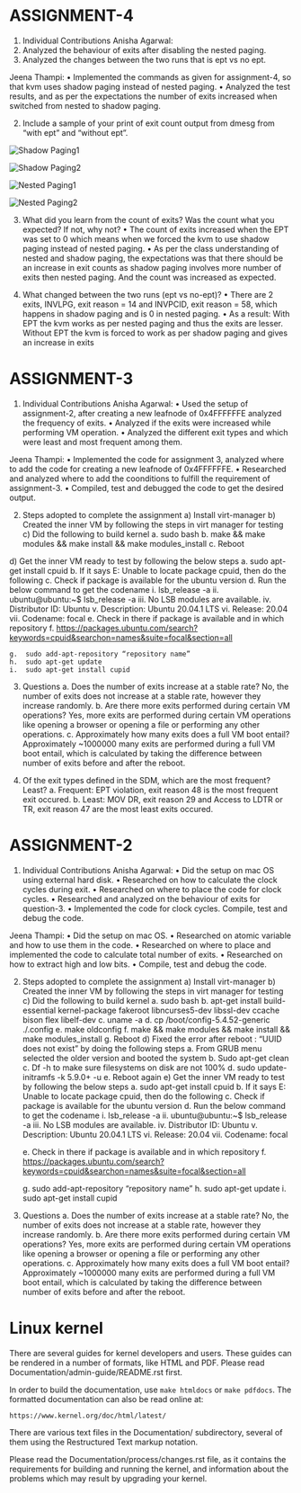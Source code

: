 #   ASSIGNMENT-4

1.	Individual Contributions
Anisha Agarwal:
1.  Analyzed the behaviour of exits after disabling the nested paging.
2.  Analyzed the changes between the two runs that is ept vs no ept.

Jeena Thampi:
•   Implemented the commands as given for assignment-4, so that kvm uses shadow paging instead of nested paging.
•   Analyzed the test results, and as per the expectations the number of exits increased when switched from nested to shadow paging.

2.  Include a sample of your print of exit count output from dmesg from “with ept” and “without ept”.

![Shadow Paging1](https://user-images.githubusercontent.com/70603792/101979271-944ab780-3c10-11eb-88b8-b7b8c0a956d6.png)

![Shadow Paging2](https://user-images.githubusercontent.com/70603792/101979275-990f6b80-3c10-11eb-8b43-f5768d0f18c3.png)

![Nested Paging1](https://user-images.githubusercontent.com/70603792/101979280-9b71c580-3c10-11eb-8eaa-733b1aac42f1.png)

![Nested Paging2](https://user-images.githubusercontent.com/70603792/101979282-9d3b8900-3c10-11eb-96be-a93b0a163bec.png)

3.  What did you learn from the count of exits? Was the count what you expected? If not, why not?
    •   The count of exits increased when the EPT was set to 0 which means when we forced the kvm to use shadow paging instead of nested paging.
    •   As per the class understanding of nested and shadow paging, the expectations was that there should be an increase in exit counts as shadow 
        paging involves more number of exits then nested paging. And the count was increased as expected.

4.  What changed between the two runs (ept vs no-ept)?
    •   There are 2 exits, INVLPG, exit reason = 14 and INVPCID, exit reason = 58, which happens in shadow paging and is 0 in nested paging.
    •   As a result: With EPT the kvm works as per nested paging and thus the exits are lesser. Without EPT the kvm is forced to work as per shadow paging and gives an 
        increase in exits



#   ASSIGNMENT-3

1.	Individual Contributions
Anisha Agarwal:
•	Used the setup of assignment-2, after creating a new leafnode of 0x4FFFFFFE analyzed the frequency of exits. 
•   Analyzed if the exits were increased while performing VM operation.
•   Analyzed the different exit types and which were least and most frequent among them.

Jeena Thampi:
•   Implemented the code for assignment 3, analyzed where to add the code for creating a new leafnode of 0x4FFFFFFE.
•   Researched and analyzed where to add the coonditions to fulfill the requirement of assignment-3.
•   Compiled, test and debugged the code to get the desired output.

2.	Steps adopted to complete the assignment
a)	Install virt-manager
b)	Created the inner VM by following the steps in virt manager for testing
c)	Did the following to build kernel
    a.	sudo bash
    b.	make && make modules && make install && make modules_install 
    c.	Reboot
    
d)	Get the inner VM ready to test by following the below steps
    a.	sudo apt-get install cpuid
    b.	If it says E: Unable to locate package cpuid, then do the following
    c.	Check if package is available for the ubuntu version
    d.	Run the below command to get the codename
        i.	lsb_release -a
        ii.	ubuntu@ubuntu:~$ lsb_release -a
        iii.	No LSB modules are available.
        iv.	Distributor ID:        Ubuntu
        v.	Description:        Ubuntu 20.04.1 LTS
        vi.	Release:        20.04
        vii.	Codename:        focal
    e.	Check in there if package is available and in which repository
    f.	https://packages.ubuntu.com/search?keywords=cpuid&searchon=names&suite=focal&section=all

    g.	sudo add-apt-repository “repository name”
    h.	sudo apt-get update
    i.	sudo apt-get install cupid
    
3.	Questions
    a.	Does the number of exits increase at a stable rate?
        No, the number of exits does not increase at a stable rate, however they increase randomly.
    b.	Are there more exits performed during certain VM operations?
        Yes, more exits are performed during certain VM operations like opening a browser or opening a file or performing any other operations. 
    c.	Approximately how many exits does a full VM boot entail?
        Approximately ~1000000 many exits are performed during a full VM boot entail, which is calculated by taking the difference between number of exits before and after the reboot.
        
4.  Of the exit types defined in the SDM, which are the most frequent? Least?
    a.  Frequent: EPT violation, exit reason 48 is the most frequent exit occured.
    b.  Least: MOV DR, exit reason 29 and Access to LDTR or TR, exit reason 47 are the most least exits occured.

#   ASSIGNMENT-2

1.	Individual Contributions
Anisha Agarwal:
•	Did the setup on mac OS using external hard disk.
•	Researched on how to calculate the clock cycles during exit.
•	Researched on where to place the code for clock cycles.
•	Researched and analyzed on the behaviour of exits for question-3.
•	Implemented the code for clock cycles. Compile, test and debug the code.

Jeena Thampi:
•	Did the setup on mac OS.
•	Researched on atomic variable and how to use them in the code.
•	Researched on where to place and implemented the code to calculate total number of exits.
•	Researched on how to extract high and low bits.
•	Compile, test and debug the code.

2.	Steps adopted to complete the assignment
a)	Install virt-manager
b)	Created the inner VM by following the steps in virt manager for testing
c)	Did the following to build kernel
    a.	sudo bash
    b.	apt-get install build-essential kernel-package fakeroot libncurses5-dev libssl-dev ccache bison flex libelf-dev
    c.	uname -a 
    d.	cp /boot/config-5.4.52-generic ./.config 
    e.	make oldconfig 
    f.	make && make modules && make install && make modules_install 
    g.	Reboot
d)	Fixed the error after reboot : “UUID does not exist” by doing the following steps
    a.	From GRUB menu selected the older version and booted the system
    b.	Sudo apt-get clean
    c.	Df -h to make sure filesystems on disk are not 100%
    d.	sudo update-initramfs -k 5.9.0+ -u
    e.	Reboot again
e)	Get the inner VM ready to test by following the below steps
    a.	sudo apt-get install cpuid
    b.	If it says E: Unable to locate package cpuid, then do the following
    c.	Check if package is available for the ubuntu version
    d.	Run the below command to get the codename
        i.	lsb_release -a
        ii.	ubuntu@ubuntu:~$ lsb_release -a
        iii.	No LSB modules are available.
        iv.	Distributor ID:        Ubuntu
        v.	Description:        Ubuntu 20.04.1 LTS
        vi.	Release:        20.04
        vii.	Codename:        focal

    e.	Check in there if package is available and in which repository
    f.	https://packages.ubuntu.com/search?keywords=cpuid&searchon=names&suite=focal&section=all

    g.	sudo add-apt-repository “repository name”
    h.	sudo apt-get update
    i.	sudo apt-get install cupid

3.	Questions
    a.	Does the number of exits increase at a stable rate?
       No, the number of exits does not increase at a stable rate, however they increase randomly.
    b.	Are there more exits performed during certain VM operations?
       Yes, more exits are performed during certain VM operations like opening a browser or opening a file or performing any other operations. 
    c.	Approximately how many exits does a full VM boot entail?
       Approximately ~1000000 many exits are performed during a full VM boot entail, which is calculated by taking the difference between number of exits before and after the reboot.


Linux kernel
============

There are several guides for kernel developers and users. These guides can
be rendered in a number of formats, like HTML and PDF. Please read
Documentation/admin-guide/README.rst first.

In order to build the documentation, use ``make htmldocs`` or
``make pdfdocs``.  The formatted documentation can also be read online at:

    https://www.kernel.org/doc/html/latest/

There are various text files in the Documentation/ subdirectory,
several of them using the Restructured Text markup notation.

Please read the Documentation/process/changes.rst file, as it contains the
requirements for building and running the kernel, and information about
the problems which may result by upgrading your kernel.
